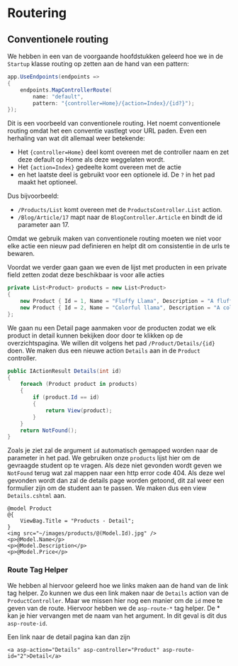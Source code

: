 # Routering

## Conventionele routing

We hebben in een van de voorgaande hoofdstukken geleerd hoe we in de `Startup` klasse routing op zetten aan de hand van een pattern:

```csharp
app.UseEndpoints(endpoints =>
{
    endpoints.MapControllerRoute(
        name: "default",
        pattern: "{controller=Home}/{action=Index}/{id?}");
});
```

Dit is een voorbeeld van conventionele routing. Het noemt conventionele routing omdat het een conventie vastlegt voor URL paden. Even een herhaling van wat dit allemaal weer betekende:

* Het `{controller=Home}` deel komt overeen met de controller naam en zet deze default op Home als deze weggelaten wordt.
* Het `{action=Index}` gedeelte komt overeen met de actie
* en het laatste deel is gebruikt voor een optionele id. De `?` in het pad maakt het optioneel. 

Dus bijvoorbeeld:

* `/Products/List` komt overeen met de `ProductsController.List` action.
* `/Blog/Article/17` mapt naar de `BlogController.Article` en bindt de id parameter aan 17.

Omdat we gebruik maken van conventionele routing moeten we niet voor elke actie een nieuw pad definieren en helpt dit om consistentie in de urls te bewaren.

Voordat we verder gaan gaan we even de lijst met producten in een private field zetten zodat deze beschikbaar is voor alle acties

```csharp
private List<Product> products = new List<Product>
{
    new Product { Id = 1, Name = "Fluffy Llama", Description = "A fluffy llama for the kids", Price = 9.99M },
    new Product { Id = 2, Name = "Colorful llama", Description = "A colorful llama for the larger kids", Price = 19.99M }
};
```

We gaan nu een Detail page aanmaken voor de producten zodat we elk product in detail kunnen bekijken door door te klikken op de overzichtspagina. We willen dit volgens het pad `/Product/Details/{id}` doen. We maken dus een nieuwe action `Details` aan in de `Product` controller.

```csharp
public IActionResult Details(int id)
{
    foreach (Product product in products)
    {
        if (product.Id == id)
        {
            return View(product);
        }
    }
    return NotFound();
}
```

Zoals je ziet zal de argument `id` automatisch gemapped worden naar de parameter in het pad. We gebruiken onze `products` lijst hier om de gevraagde student op te vragen. Als deze niet gevonden wordt  geven we `NotFound` terug wat zal mappen naar een http error code 404. Als deze wel gevonden wordt dan zal de details page worden getoond, dit zal weer een formulier zijn om de student aan te passen. We maken dus een view `Details.cshtml` aan.

```markup
@model Product
@{
    ViewBag.Title = "Products - Detail";
}
<img src="~/images/products/@(Model.Id).jpg" />
<p>@Model.Name</p>
<p>@Model.Description</p>
<p>@Model.Price</p>
```

### Route Tag Helper

We hebben al hiervoor geleerd hoe we links maken aan de hand van de link tag helper. Zo kunnen we dus een link maken naar de `Details` action van de `ProductController`. Maar we missen hier nog een manier om de `id` mee te geven van de route. Hiervoor hebben we de `asp-route-*` tag helper. De \* kan je hier vervangen met de naam van het argument. In dit geval is dit dus `asp-route-id`.

Een link naar de detail pagina kan dan zijn

```markup
<a asp-action="Details" asp-controller="Product" asp-route-id="2">Detail</a>
```

